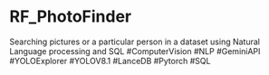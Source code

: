 # RF_PhotoFinder
Searching pictures or a particular person in a dataset using Natural Language processing and SQL #ComputerVision #NLP #GeminiAPI #YOLOExplorer #YOLOV8.1 #LanceDB #Pytorch #SQL
